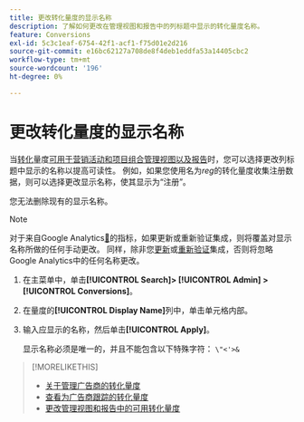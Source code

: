 ```yaml
---
title: 更改转化量度的显示名称
description: 了解如何更改在管理视图和报告中的列标题中显示的转化量度名称。
feature: Conversions
exl-id: 5c3c1eaf-6754-42f1-acf1-f75d01e2d216
source-git-commit: e16bc62127a708de8f4deb1eddfa53a14405cbc2
workflow-type: tm+mt
source-wordcount: '196'
ht-degree: 0%

---
```


# 更改转化量度的显示名称

当[转化](/help/search-social-commerce/glossary.md#c-d)量度[可用于营销活动和项目组合管理视图以及报告](conversion-metric-edit-available.md)时，您可以选择更改列标题中显示的名称以提高可读性。 例如，如果您使用名为&#x200B;*reg*&#x200B;的转化量度收集注册数据，则可以选择更改显示名称，使其显示为“注册”。

您无法删除现有的显示名称。

>[!NOTE]
>
>对于来自Google Analytics[&#128279;](/help/search-social-commerce/admin/data-sources/data-source-about.md)的指标，如果更新或重新验证集成，则将覆盖对显示名称所做的任何手动更改。 同样，除非您[更新](/help/search-social-commerce/admin/data-sources/data-source-edit.md)或[重新验证](/help/search-social-commerce/admin/data-sources/data-source-reauthenticate.md)集成，否则将忽略Google Analytics中的任何名称更改。

1. 在主菜单中，单击&#x200B;**[!UICONTROL Search]> [!UICONTROL Admin] >[!UICONTROL Conversions]**。

1. 在量度的&#x200B;**[!UICONTROL Display Name]**&#x200B;列中，单击单元格内部。

1. 输入应显示的名称，然后单击&#x200B;**[!UICONTROL Apply]**。

   显示名称必须是唯一的，并且不能包含以下特殊字符： `\"<'>&`

>[!MORELIKETHIS]
>
>* [关于管理广告商的转化量度](conversion-metric-about.md)
>* [查看为广告商跟踪的转化量度](conversion-metric-view-tracked.md)
>* [更改管理视图和报告中的可用转化量度](conversion-metric-edit-available.md)
